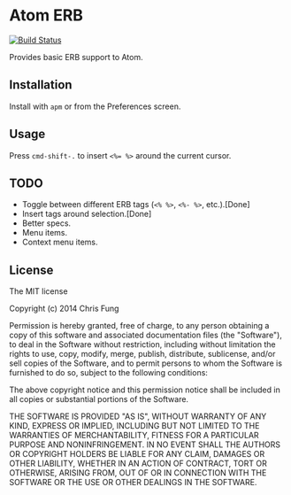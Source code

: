 # Atom ERB

[![Build Status](https://travis-ci.org/aergonaut/atom-erb.svg)](https://travis-ci.org/aergonaut/atom-erb)

Provides basic ERB support to Atom.

## Installation

Install with `apm` or from the Preferences screen.

## Usage

Press `cmd-shift-.` to insert `<%= %>` around the current cursor.

## TODO

- Toggle between different ERB tags (`<% %>`, `<%- %>`, etc.).[Done]
- Insert tags around selection.[Done]
- Better specs.
- Menu items.
- Context menu items.

## License

The MIT license

Copyright (c) 2014 Chris Fung

Permission is hereby granted, free of charge, to any person obtaining
a copy of this software and associated documentation files (the
"Software"), to deal in the Software without restriction, including
without limitation the rights to use, copy, modify, merge, publish,
distribute, sublicense, and/or sell copies of the Software, and to
permit persons to whom the Software is furnished to do so, subject to
the following conditions:

The above copyright notice and this permission notice shall be
included in all copies or substantial portions of the Software.

THE SOFTWARE IS PROVIDED "AS IS", WITHOUT WARRANTY OF ANY KIND,
EXPRESS OR IMPLIED, INCLUDING BUT NOT LIMITED TO THE WARRANTIES OF
MERCHANTABILITY, FITNESS FOR A PARTICULAR PURPOSE AND
NONINFRINGEMENT. IN NO EVENT SHALL THE AUTHORS OR COPYRIGHT HOLDERS BE
LIABLE FOR ANY CLAIM, DAMAGES OR OTHER LIABILITY, WHETHER IN AN ACTION
OF CONTRACT, TORT OR OTHERWISE, ARISING FROM, OUT OF OR IN CONNECTION
WITH THE SOFTWARE OR THE USE OR OTHER DEALINGS IN THE SOFTWARE.
